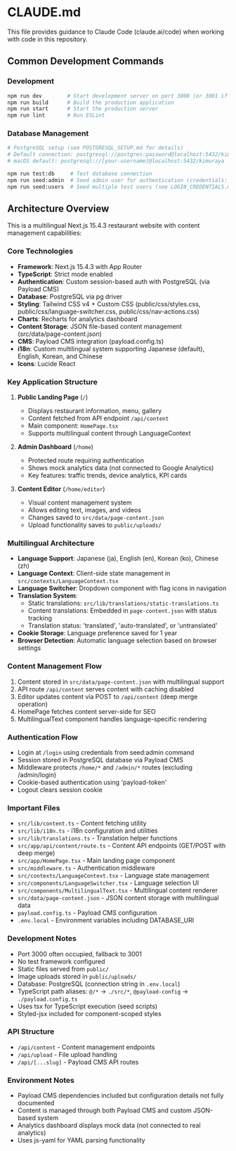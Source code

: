 # CLAUDE.md

This file provides guidance to Claude Code (claude.ai/code) when working with code in this repository.

## Common Development Commands

### Development
```bash
npm run dev        # Start development server on port 3000 (or 3001 if occupied)
npm run build      # Build the production application
npm run start      # Start the production server
npm run lint       # Run ESLint
```

### Database Management
```bash
# PostgreSQL setup (see POSTGRESQL_SETUP.md for details)
# Default connection: postgresql://postgres:password@localhost:5432/kimuraya
# macOS default: postgresql://[your-username]@localhost:5432/kimuraya

npm run test:db     # Test database connection
npm run seed:admin  # Seed admin user for authentication (credentials: admin@example.com / password123)
npm run seed:users  # Seed multiple test users (see LOGIN_CREDENTIALS.md for all credentials)
```

## Architecture Overview

This is a multilingual Next.js 15.4.3 restaurant website with content management capabilities:

### Core Technologies
- **Framework**: Next.js 15.4.3 with App Router
- **TypeScript**: Strict mode enabled
- **Authentication**: Custom session-based auth with PostgreSQL (via Payload CMS)
- **Database**: PostgreSQL via pg driver
- **Styling**: Tailwind CSS v4 + Custom CSS (public/css/styles.css, public/css/language-switcher.css, public/css/nav-actions.css)
- **Charts**: Recharts for analytics dashboard
- **Content Storage**: JSON file-based content management (src/data/page-content.json)
- **CMS**: Payload CMS integration (payload.config.ts)
- **i18n**: Custom multilingual system supporting Japanese (default), English, Korean, and Chinese
- **Icons**: Lucide React

### Key Application Structure

1. **Public Landing Page** (`/`)
   - Displays restaurant information, menu, gallery
   - Content fetched from API endpoint `/api/content`
   - Main component: `HomePage.tsx`
   - Supports multilingual content through LanguageContext

2. **Admin Dashboard** (`/home`)
   - Protected route requiring authentication
   - Shows mock analytics data (not connected to Google Analytics)
   - Key features: traffic trends, device analytics, KPI cards

3. **Content Editor** (`/home/editor`)
   - Visual content management system
   - Allows editing text, images, and videos
   - Changes saved to `src/data/page-content.json`
   - Upload functionality saves to `public/uploads/`

### Multilingual Architecture
- **Language Support**: Japanese (ja), English (en), Korean (ko), Chinese (zh)
- **Language Context**: Client-side state management in `src/contexts/LanguageContext.tsx`
- **Language Switcher**: Dropdown component with flag icons in navigation
- **Translation System**:
  - Static translations: `src/lib/translations/static-translations.ts`
  - Content translations: Embedded in `page-content.json` with status tracking
  - Translation status: 'translated', 'auto-translated', or 'untranslated'
- **Cookie Storage**: Language preference saved for 1 year
- **Browser Detection**: Automatic language selection based on browser settings

### Content Management Flow
1. Content stored in `src/data/page-content.json` with multilingual support
2. API route `/api/content` serves content with caching disabled
3. Editor updates content via POST to `/api/content` (deep merge operation)
4. HomePage fetches content server-side for SEO
5. MultilingualText component handles language-specific rendering

### Authentication Flow
- Login at `/login` using credentials from seed:admin command
- Session stored in PostgreSQL database via Payload CMS
- Middleware protects `/home/*` and `/admin/*` routes (excluding /admin/login)
- Cookie-based authentication using 'payload-token'
- Logout clears session cookie

### Important Files
- `src/lib/content.ts` - Content fetching utility
- `src/lib/i18n.ts` - i18n configuration and utilities
- `src/lib/translations.ts` - Translation helper functions
- `src/app/api/content/route.ts` - Content API endpoints (GET/POST with deep merge)
- `src/app/HomePage.tsx` - Main landing page component
- `src/middleware.ts` - Authentication middleware
- `src/contexts/LanguageContext.tsx` - Language state management
- `src/components/LanguageSwitcher.tsx` - Language selection UI
- `src/components/MultilingualText.tsx` - Multilingual content renderer
- `src/data/page-content.json` - JSON content storage with multilingual data
- `payload.config.ts` - Payload CMS configuration
- `.env.local` - Environment variables including DATABASE_URI

### Development Notes
- Port 3000 often occupied, fallback to 3001
- No test framework configured
- Static files served from `public/`
- Image uploads stored in `public/uploads/`
- Database: PostgreSQL (connection string in `.env.local`)
- TypeScript path aliases: `@/*` → `./src/*`, `@payload-config` → `./payload.config.ts`
- Uses tsx for TypeScript execution (seed scripts)
- Styled-jsx included for component-scoped styles

### API Structure
- `/api/content` - Content management endpoints
- `/api/upload` - File upload handling
- `/api/[...slug]` - Payload CMS API routes

### Environment Notes
- Payload CMS dependencies included but configuration details not fully documented
- Content is managed through both Payload CMS and custom JSON-based system
- Analytics dashboard displays mock data (not connected to real analytics)
- Uses js-yaml for YAML parsing functionality